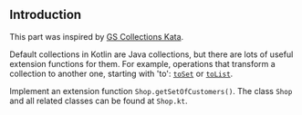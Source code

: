 ## Introduction

This part was inspired by [GS Collections Kata](https://github.com/goldmansachs/gs-collections-kata).

Default collections in Kotlin are Java collections,
but there are lots of useful extension functions for them.
For example, operations that transform a collection to another one, starting with 'to':
[`toSet`](https://kotlinlang.org/api/latest/jvm/stdlib/kotlin.collections/kotlin.-iterable/to-set.html) or
[`toList`](https://kotlinlang.org/api/latest/jvm/stdlib/kotlin.collections/kotlin.-iterable/to-list.html).

Implement an extension function `Shop.getSetOfCustomers()`.
The class `Shop` and all related classes can be found at `Shop.kt`.